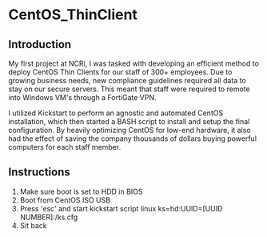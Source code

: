 # CentOS_ThinClient

## Introduction

My first project at NCRi, I was tasked with developing an efficient method to deploy CentOS Thin Clients for our staff of 300+ employees. Due to growing business needs, new compliance guidelines required all data to stay on our secure servers. This meant that staff were required to remote into Windows VM's through a FortiGate VPN. 

I utilized Kickstart to perform an agnostic and automated CentOS installation, which then started a BASH script to install and setup the final configuration. By heavily optimizing CentOS for low-end hardware, it also had the effect of saving the company thousands of dollars buying powerful computers for each staff member. 

## Instructions

1. Make sure boot is set to HDD in BIOS
2. Boot from CentOS ISO USB
3. Press 'esc' and start kickstart script
linux ks=hd:UUID=[UUID NUMBER]:/ks.cfg
4. Sit back